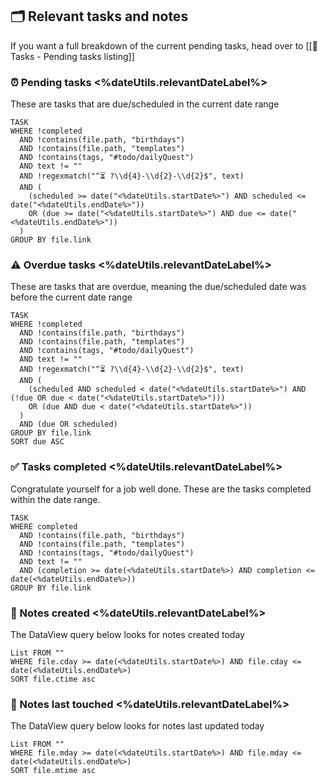## 🗂️ Relevant tasks and notes
If you want a full breakdown of the current pending tasks, head over to [[📔 Tasks - Pending tasks listing]]
### ⏰ Pending tasks <%dateUtils.relevantDateLabel%>
These are tasks that are due/scheduled in the current date range
```dataview
TASK
WHERE !completed
  AND !contains(file.path, "birthdays") 
  AND !contains(file.path, "templates") 
  AND !contains(tags, "#todo/dailyQuest")
  AND text != ""
  AND !regexmatch("^⏳ ?\\d{4}-\\d{2}-\\d{2}$", text)
  AND (
    (scheduled >= date("<%dateUtils.startDate%>") AND scheduled <= date("<%dateUtils.endDate%>")) 
    OR (due >= date("<%dateUtils.startDate%>") AND due <= date("<%dateUtils.endDate%>"))
  )
GROUP BY file.link
```
### ⚠️ Overdue tasks <%dateUtils.relevantDateLabel%>
These are tasks that are overdue, meaning the due/scheduled date was before the current date range
```dataview
TASK
WHERE !completed
  AND !contains(file.path, "birthdays")
  AND !contains(file.path, "templates")
  AND !contains(tags, "#todo/dailyQuest")
  AND text != ""
  AND !regexmatch("^⏳ ?\\d{4}-\\d{2}-\\d{2}$", text)
  AND (
    (scheduled AND scheduled < date("<%dateUtils.startDate%>") AND (!due OR due < date("<%dateUtils.startDate%>")))
    OR (due AND due < date("<%dateUtils.startDate%>"))
  )
  AND (due OR scheduled)
GROUP BY file.link
SORT due ASC
```
### ✅ Tasks completed <%dateUtils.relevantDateLabel%>
Congratulate yourself for a job well done. These are the tasks completed within the date range.
```dataview
TASK
WHERE completed
  AND !contains(file.path, "birthdays") 
  AND !contains(file.path, "templates") 
  AND !contains(tags, "#todo/dailyQuest")
  AND text != ""
  AND (completion >= date(<%dateUtils.startDate%>) AND completion <= date(<%dateUtils.endDate%>)) 
GROUP BY file.link
```

### 📌 Notes created <%dateUtils.relevantDateLabel%>
The DataView query below looks for notes created today
```dataview
List FROM "" 
WHERE file.cday >= date(<%dateUtils.startDate%>) AND file.cday <= date(<%dateUtils.endDate%>)
SORT file.ctime asc
```
### 📌 Notes last touched <%dateUtils.relevantDateLabel%>
The DataView query below looks for notes last updated today
```dataview
List FROM "" 
WHERE file.mday >= date(<%dateUtils.startDate%>) AND file.mday <= date(<%dateUtils.endDate%>)
SORT file.mtime asc
```